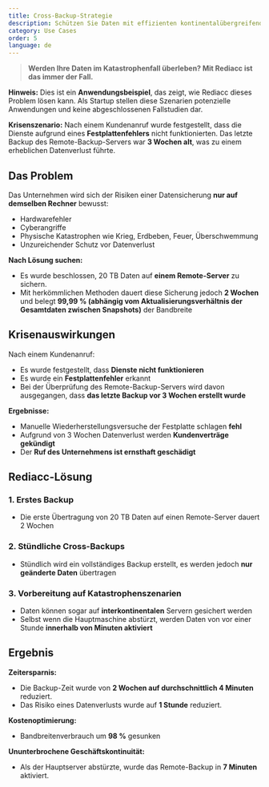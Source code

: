```yaml
---
title: Cross-Backup-Strategie
description: Schützen Sie Daten mit effizienten kontinentalübergreifenden Backups und schneller Wiederherstellung vor Katastrophen.
category: Use Cases
order: 5
language: de
---
```


> **Werden Ihre Daten im Katastrophenfall überleben? Mit Rediacc ist das immer der Fall.**

**Hinweis:** Dies ist ein **Anwendungsbeispiel**, das zeigt, wie Rediacc dieses Problem lösen kann. Als Startup stellen diese Szenarien potenzielle Anwendungen und keine abgeschlossenen Fallstudien dar.

**Krisenszenario:** Nach einem Kundenanruf wurde festgestellt, dass die Dienste aufgrund eines **Festplattenfehlers** nicht funktionierten. Das letzte Backup des Remote-Backup-Servers war **3 Wochen alt**, was zu einem erheblichen Datenverlust führte.

## Das Problem

Das Unternehmen wird sich der Risiken einer Datensicherung **nur auf demselben Rechner** bewusst: 
* Hardwarefehler 
* Cyberangriffe 
* Physische Katastrophen wie Krieg, Erdbeben, Feuer, Überschwemmung 
* Unzureichender Schutz vor Datenverlust

**Nach Lösung suchen:** 
* Es wurde beschlossen, 20 TB Daten auf **einem Remote-Server** zu sichern. 
* Mit herkömmlichen Methoden dauert diese Sicherung jedoch **2 Wochen** und belegt **99,99 % (abhängig vom Aktualisierungsverhältnis der Gesamtdaten zwischen Snapshots)** der Bandbreite

## Krisenauswirkungen

Nach einem Kundenanruf: 
* Es wurde festgestellt, dass **Dienste nicht funktionieren** 
* Es wurde ein **Festplattenfehler** erkannt 
* Bei der Überprüfung des Remote-Backup-Servers wird davon ausgegangen, dass **das letzte Backup vor 3 Wochen erstellt wurde**

**Ergebnisse:** 
* Manuelle Wiederherstellungsversuche der Festplatte schlagen **fehl** 
* Aufgrund von 3 Wochen Datenverlust werden **Kundenverträge gekündigt** 
* Der **Ruf des Unternehmens ist ernsthaft geschädigt**

## Rediacc-Lösung

### 1. **Erstes Backup** 
* Die erste Übertragung von 20 TB Daten auf einen Remote-Server dauert 2 Wochen

### 2. **Stündliche Cross-Backups** 
* Stündlich wird ein vollständiges Backup erstellt, es werden jedoch **nur geänderte Daten** übertragen

### 3. **Vorbereitung auf Katastrophenszenarien** 
* Daten können sogar auf **interkontinentalen** Servern gesichert werden 
* Selbst wenn die Hauptmaschine abstürzt, werden Daten von vor einer Stunde **innerhalb von Minuten aktiviert**

## Ergebnis

**Zeitersparnis:** 
* Die Backup-Zeit wurde von **2 Wochen auf durchschnittlich 4 Minuten** reduziert. 
* Das Risiko eines Datenverlusts wurde auf **1 Stunde** reduziert.

**Kostenoptimierung:** 
* Bandbreitenverbrauch um **98 %** gesunken

**Ununterbrochene Geschäftskontinuität:** 
* Als der Hauptserver abstürzte, wurde das Remote-Backup in **7 Minuten** aktiviert.